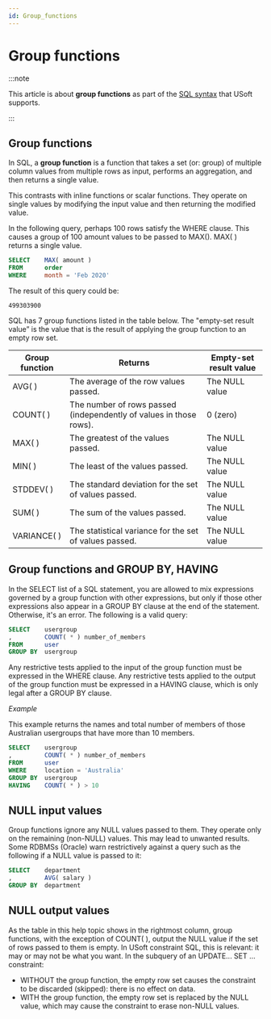 ```yaml
---
id: Group_functions
---
```


# Group functions




:::note

This article is about **group functions** as part of the [SQL syntax](/Modeller_and_Rules_Engine/SQL_syntax) that USoft supports.

:::

## **Group functions**

In SQL, a **group function** is a function that takes a set (or: group) of multiple column values from multiple rows as input, performs an aggregation, and then returns a single value.

This contrasts with inline functions or scalar functions. They operate on single values by modifying the input value and then returning the modified value.

In the following query, perhaps 100 rows satisfy the WHERE clause. This causes a group of 100 amount values to be passed to MAX(). MAX( ) returns a single value.

```sql
SELECT    MAX( amount )
FROM      order
WHERE     month = 'Feb 2020'
```

The result of this query could be:

```
499303900
```

SQL has 7 group functions listed in the table below. The "empty-set result value” is the value that is the result of applying the group function to an empty row set.

|**Group function**|**Returns**|**Empty-set result value**|
|--------|--------|--------|
|AVG( )  |The average of the row values passed.|The NULL value|
|COUNT( )|The number of rows passed (independently of values in those rows).|0 (zero)|
|MAX( )  |The greatest of the values passed.|The NULL value|
|MIN( )  |The least of the values passed.|The NULL value|
|STDDEV( )|The standard deviation for the set of values passed.|The NULL value|
|SUM( )  |The sum of the values passed.|The NULL value|
|VARIANCE( )|The statistical variance for the set of values passed.|The NULL value|



## Group functions and GROUP BY, HAVING

In the SELECT list of a SQL statement, you are allowed to mix expressions governed by a group function with other expressions, but only if those other expressions also appear in a GROUP BY clause at the end of the statement. Otherwise, it's an error. The following is a valid query:

```sql
SELECT    usergroup
,         COUNT( * ) number_of_members
FROM      user
GROUP BY  usergroup
```

Any restrictive tests applied to the input of the group function must be expressed in the WHERE clause. Any restrictive tests applied to the output of the group function must be expressed in a HAVING clause, which is only legal after a GROUP BY clause.

*Example*

This example returns the names and total number of members of those Australian usergroups that have more than 10 members.

```sql
SELECT    usergroup
,         COUNT( * ) number_of_members
FROM      user
WHERE     location = 'Australia'
GROUP BY  usergroup
HAVING    COUNT( * ) > 10
```

## NULL input values

Group functions ignore any NULL values passed to them. They operate only on the remaining (non-NULL) values. This may lead to unwanted results. Some RDBMSs (Oracle) warn restrictively against a query such as the following if a NULL value is passed to it:

```sql
SELECT    department
,         AVG( salary )
GROUP BY  department
```

## NULL output values

As the table in this help topic shows in the rightmost column, group functions, with the exception of COUNT( ), output the NULL value if the set of rows passed to them is empty. In USoft constraint SQL, this is relevant: it may or may not be what you want. In the subquery of an UPDATE... SET ... constraint:

- WITHOUT the group function, the empty row set causes the constraint to be discarded (skipped): there is no effect on data.
- WITH the group function, the empty row set is replaced by the NULL value, which may cause the constraint to erase non-NULL values.